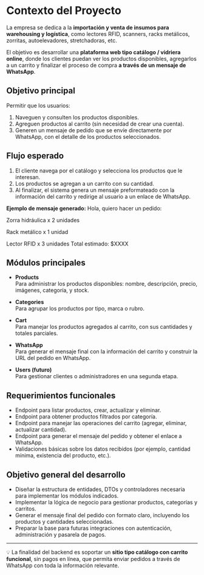 # Contexto del Proyecto

La empresa se dedica a la **importación y venta de insumos para warehousing y logística**, como lectores RFID, scanners, racks metálicos, zorritas, autoelevadores, stretchadoras, etc.

El objetivo es desarrollar una **plataforma web tipo catálogo / vidriera online**, donde los clientes puedan ver los productos disponibles, agregarlos a un carrito y finalizar el proceso de compra **a través de un mensaje de WhatsApp**.

## Objetivo principal

Permitir que los usuarios:

1. Naveguen y consulten los productos disponibles.
2. Agreguen productos al carrito (sin necesidad de crear una cuenta).
3. Generen un mensaje de pedido que se envíe directamente por WhatsApp, con el detalle de los productos seleccionados.

## Flujo esperado

1. El cliente navega por el catálogo y selecciona los productos que le interesan.
2. Los productos se agregan a un carrito con su cantidad.
3. Al finalizar, el sistema genera un mensaje preformateado con la información del carrito y redirige al usuario a un enlace de WhatsApp.

**Ejemplo de mensaje generado:**
Hola, quiero hacer un pedido:

Zorra hidráulica x 2 unidades

Rack metálico x 1 unidad

Lector RFID x 3 unidades
Total estimado: $XXXX

## Módulos principales

- **Products**  
  Para administrar los productos disponibles: nombre, descripción, precio, imágenes, categoría, y stock.

- **Categories**  
  Para agrupar los productos por tipo, marca o rubro.

- **Cart**  
  Para manejar los productos agregados al carrito, con sus cantidades y totales parciales.

- **WhatsApp**  
  Para generar el mensaje final con la información del carrito y construir la URL del pedido en WhatsApp.

- **Users (futuro)**  
  Para gestionar clientes o administradores en una segunda etapa.

## Requerimientos funcionales

- Endpoint para listar productos, crear, actualizar y eliminar.
- Endpoint para obtener productos filtrados por categoría.
- Endpoint para manejar las operaciones del carrito (agregar, eliminar, actualizar cantidad).
- Endpoint para generar el mensaje del pedido y obtener el enlace a WhatsApp.
- Validaciones básicas sobre los datos recibidos (por ejemplo, cantidad mínima, existencia del producto, etc.).

## Objetivo general del desarrollo

- Diseñar la estructura de entidades, DTOs y controladores necesaria para implementar los módulos indicados.
- Implementar la lógica de negocio para gestionar productos, categorías y carritos.
- Generar el mensaje final del pedido con formato claro, incluyendo los productos y cantidades seleccionadas.
- Preparar la base para futuras integraciones con autenticación, administración y pasarela de pagos.

---

💡 La finalidad del backend es soportar un **sitio tipo catálogo con carrito funcional**, sin pagos en línea, que permita enviar pedidos a través de WhatsApp con toda la información relevante.
